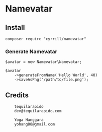 # Namevatar

## Install
	
	composer require "cyrrill/namevatar"
		
### Generate Namevatar 
 
 	$avatar = new Namevatar\Namevatar;
 	
 	$avatar
 		->generateFromName('Hello World', 40)
 		->saveAsPng('/path/to/file.png');


## Credits

        tequilarapido
        dev@tequilarapido.com

        Yoga Hanggara
        yohang88@gmail.com
